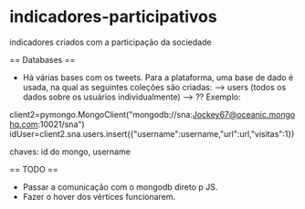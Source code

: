indicadores-participativos
==========================

indicadores criados com a participação da sociedade

== Databases ==
- Há várias bases com os tweets. Para a plataforma, uma base de dado é usada, na qual as seguintes coleções são criadas:
--> users (todos os dados sobre os usuários individualmente)
--> ??
Exemplo:

client2=pymongo.MongoClient("mongodb://sna:Jockey67@oceanic.mongohq.com:10021/sna")
idUser=client2.sna.users.insert({"username":username,"url":url,"visitas":1})

chaves: id do mongo, username

== TODO ==
- Passar a comunicação com o mongodb direto p JS.
- Fazer o hover dos vértices funcionarem.

